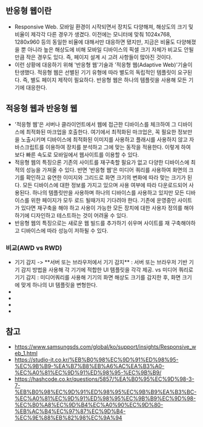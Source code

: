 ## 반응형 웹이란
- Responsive Web. 모바일 환경이 시작되면서 장치도 다양해져, 해상도의 크기 및 비율이 제각각 다른 경우가 생겼다. 이전에는 모니터에 맞춰 1024x768, 1280x960 등의 동일한 비율에 대해서만 대응하면 됐지만, 지금은 비율도 다양해졌을 뿐 아니라 높은 해상도에 비해 모바일 디바이스의 픽셀 크기 자체가 비교도 안될 만큼 작은 경우도 있다. 즉, 페이지 설계 시 고려 사항들이 많아진 것이다.
- 이런 상황에 대응하기 위해 '반응형 웹'기술과 '적응형 웹(Adaptive Web)'기술이 탄생했다. 적응형 웹은 선별된 기기 유형에 따라 별도의 독립적인 템플릿이 요구된다. 즉, 별도 페이지 제작이 필요하다. 반응형 웹은 하나의 템플릿을 사용해 모든 기기에 대응한다.

## 적응형 웹과 반응형 웹
- '적응형 웹'은 서버나 클라이언트에서 웹에 접근한 디바이스를 체크하여 그 디바이스에 최적화된 마크업을 호출한다. 여기에서 최적화된 마크업은, 꼭 필요한 정보만을 노출시키며 디바이스에 최적화된 이미지를 사용하고 플래시를 사용하지 않고 자바스크립트를 이용하여 장치를 분석하고 그에 맞는 동작을 적용한다. 이렇게 하여 보다 빠른 속도로 모바일에서 웹사이트를 이용할 수 있다.
- 적응형 웹의 특징으론 기존의 사이트를 재구축할 필요가 없고 다양한 디바이스에 최적의 성능을 가져올 수 있다. 반면 '반응형 웹'은 미디어 쿼리를 사용하여 
화면의 크기를 확인하고 유연한 이미지와 그리드로 화면 크기의 변화에 따라 맞는 크기가 된다. 모든 디바이스에 대한 정보를 가지고 있으며 사용 여부에 따라 다운로드되어 사용된다. 하나의 템플릿만을 사용하며 하나의 디바이스를 사용하고 있지만 모든 디바이스를 위한 페이지가 모두 로드 될때가지 기다려야 한다. 기존에 운영중인 사이트가 있다면 재구축을 해야 하고 사용이 가능한 모든 장치에 대한 사용자 정의를 해야 하기에 디자인하고 테스트하는 것이 어려울 수 있다. 
- 반응형 웹의 특징으로는 새로운 웹 빌드를 추가하기 쉬우며 사이트를 재 구축해야하고 디바이스에 따라 성능이 저하될 수 있다.
### 비교(AWD vs RWD)
<ul>
  <li>기기 감지 -> **서버 또는 브라우저에서 기기 감지** : 서버 또는 브라우저 기반 기기 감지 방법을 사용해 각 기기에 적합한 UI 템플릿을 각각 제공. vs 미디어 쿼리로 기기 감지 : 미디어쿼리를 사용해 기기의 화면 해상도 크기를 감지한 후, 화면 크기에 맞게 하나의 UI 템플릿을 변형한다.</li>
  <li></li>
  <li></li>
  <li></li>
  <li></li>
</ul>



## 참고
- https://www.samsungsds.com/global/ko/support/insights/Responsive_web_1.html
- https://studio-jt.co.kr/%EB%B0%98%EC%9D%91%ED%98%95-%EC%9B%B9-%EA%B7%B8%EB%A6%AC%EA%B3%A0-%EC%A0%81%EC%9D%91%ED%98%95-%EC%9B%B9/
- https://hashcode.co.kr/questions/5857/%EA%B0%95%EC%9D%98-3-7-%EB%B0%98%EC%9D%91%ED%98%95%EC%9B%B9%EA%B3%BC-%EC%A0%81%EC%9D%91%ED%98%95%EC%9B%B9%EC%9D%98-%EC%B0%A8%EC%9D%B4%EC%A0%90%EC%9D%80-%EB%AC%B4%EC%97%87%EC%9D%B4-%EC%9E%88%EB%82%98%EC%9A%94
